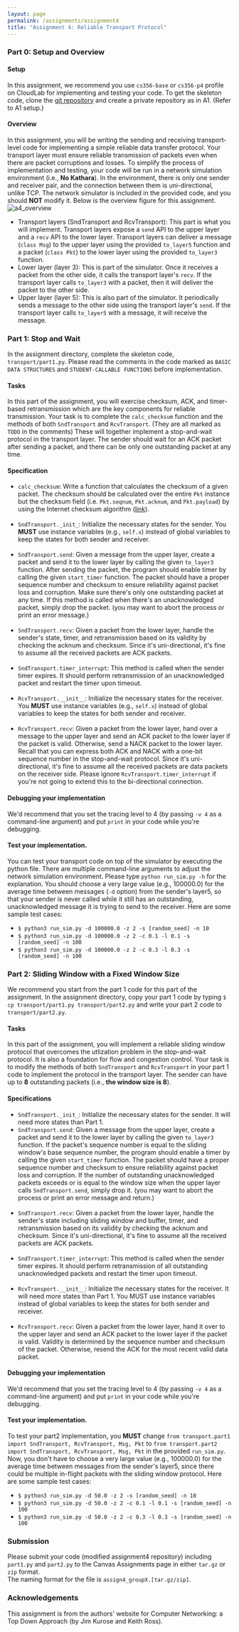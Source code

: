 ```yaml
---
layout: page
permalink: /assignments/assignment4
title: "Assignment 4: Reliable Transport Protocol"
---
```


### Part 0: Setup and Overview
#### Setup
In this assignment, we recommend you use `cs356-base` or `cs356-p4` profile on CloudLab for implementing and testing your code.
To get the skeleton code, clone the [git repository](https://github.com/utcs356/assignment4.git) and create a private repository as in A1. (Refer to A1 setup.) 

#### Overview
In this assignment, you will be writing the sending and receiving transport-level code for implementing a simple reliable data transfer protocol. Your transport layer must ensure reliable transmission of packets even when there are packet corruptions and losses. To simplify the process of implementation and testing, your code will be run in a network simulation environment (i.e., **No Kathara**). In the environment, there is only one sender and receiver pair, and the connection between them is uni-directional, unlike TCP. The network simulator is included in the provided code, and you should **NOT** modify it. Below is the overview figure for this assignment.    
![a4_overview]({{site.baseurl}}/assets/img/assignments/assignment4/A4_overview.png)   
* Transport layers (SndTransport and RcvTransport): This part is what you will implement. Transport layers expose a `send` API to the upper layer and a `recv` API to the lower layer. Transport layers can deliver a message (`class Msg`) to the upper layer using the provided `to_layer5` function and a packet (`class Pkt`) to the lower layer using the provided `to_layer3` function.
* Lower layer (layer 3): This is part of the simulator. Once it receives a packet from the other side, it calls the transport layer's `recv`. If the transport layer calls `to_layer3` with a packet, then it will deliver the packet to the other side.
* Upper layer (layer 5): This is also part of the simulator. It periodically sends a message to the other side using the transport layer's `send`. If the transport layer calls `to_layer5` with a message, it will receive the message.

### Part 1: Stop and Wait
In the assignment directory, complete the skeleton code, `transport/part1.py`. Please read the comments in the code marked as `BASIC DATA STRUCTURES` and `STUDENT-CALLABLE FUNCTIONS` before implementation.

#### Tasks
In this part of the assignment, you will exercise checksum, ACK, and timer-based retransmission which are the key components for reliable transmission. Your task is to complete the `calc_checksum` function and the methods of both `SndTransport` and `RcvTransport`. (They are all marked as `TODO` in the comments) These will together implement a stop-and-wait protocol in the transport layer. The sender should wait for an ACK packet after sending a packet, and there can be only one outstanding packet at any time. 

#### Specification
* `calc_checksum`: Write a function that calculates the checksum of a given packet. The checksum should be calculated over the entire `Pkt` instance but the checksum field (i.e. `Pkt.seqnum`, `Pkt.acknum`, and `Pkt.payload`) by using the Internet checksum algorithm ([link](https://book.systemsapproach.org/direct/error.html)).<br/><br/>
* `SndTransport._init_`: Initialize the necessary states for the sender. You **MUST** use instance variables (e.g., `self.x`) instead of global variables to keep the states for both sender and receiver.<br/><br/>
* `SndTransport.send`: Given a message from the upper layer, create a packet and send it to the lower layer by calling the given `to_layer3` function. After sending the packet, the program should enable timer by calling the given `start_timer` function. The packet should have a proper sequence number and checksum to ensure reliability against packet loss and corruption. Make sure there's only one outstanding packet at any time. If this method is called when there's an unacknowledged packet, simply drop the packet. (you may want to abort the process or print an error message.) <br/><br/> 
* `SndTransport.recv`: Given a packet from the lower layer, handle the sender's state, timer, and retransmission based on its validity by checking the acknum and checksum. Since it's uni-directional, it's fine to assume all the received packets are ACK packets. <br/><br/> 
* `SndTransport.timer_interrupt`: This method is called when the sender timer expires. It should perform retransmission of an unacknowledged packet and restart the timer upon timeout. <br/><br/> 
* `RcvTransport.__init__`: Initialize the necessary states for the receiver. You **MUST** use instance variables (e.g., `self.x`) instead of global variables to keep the states for both sender and receiver. <br/><br/> 
* `RcvTransport.recv`: Given a packet from the lower layer, hand over a message to the upper layer and send an ACK packet to the lower layer if the packet is valid. Otherwise, send a NACK packet to the lower layer. Recall that you can express both ACK and NACK with a one-bit sequence number in the stop-and-wait protocol. Since it's uni-directional, it's fine to assume all the received packets are data packets on the receiver side.
Please ignore `RcvTransport.timer_interrupt` if you're not going to extend this to the bi-directional connection.

#### Debugging your implementation
We'd recommend that you set the tracing level to 4 (by passing `-v 4` as a command-line argument) and put `print` in your code while you're debugging.

#### Test your implementation.
You can test your transport code on top of the simulator by executing the python file. There are multiple command-line arguments to adjust the network simulation environment. Please type `python run_sim.py -h` for the explanation. You should choose a very large value (e.g., 100000.0) for the average time between messages (`-d` option) from the sender's layer5, so that your sender is never called while it still has an outstanding, unacknowledged message it is trying to send to the receiver. Here are some sample test cases:
* `$ python3 run_sim.py -d 100000.0 -z 2 -s [random_seed] -n 10`
* `$ python3 run_sim.py -d 100000.0 -z 2 -c 0.1 -l 0.1 -s [random_seed] -n 100`
* `$ python3 run_sim.py -d 100000.0 -z 2 -c 0.3 -l 0.3 -s [random_seed] -n 100`

### Part 2: Sliding Window with a Fixed Window Size
We recommend you start from the part 1 code for this part of the assignment. In the assignment directory, copy your part 1 code by typing `$ cp transport/part1.py transport/part2.py` and write your part 2 code to `transport/part2.py`.

#### Tasks
In this part of the assignment, you will implement a reliable sliding window protocol that overcomes the utlization problem in the stop-and-wait protocol. It is also a foundation for flow and congestion control. Your task is to modify the methods of both `SndTransport` and `RcvTransport` in your part 1 code to implement the protocol in the transport layer. The sender can have up to **8** outstanding packets (i.e., **the window size is 8**).  

#### Specifications
* `SndTransport._init_`: Initialize the necessary states for the sender. It will need more states than Part 1.
* `SndTransport.send`: Given a message from the upper layer, create a packet and send it to the lower layer by calling the given `to_layer3` function. If the packet's sequence number is equal to the sliding window's base sequence number, the program should enable a timer by calling the given `start_timer` function. The packet should have a proper sequence number and checksum to ensure reliability against packet loss and corruption. If the number of outstanding unacknowledged packets exceeds or is equal to the window size when the upper layer calls `SndTransport.send`, simply drop it. (you may want to abort the process or print an error message and return.) <br/><br/> 
* `SndTransport.recv`: Given a packet from the lower layer, handle the sender's state including sliding window and buffer, timer, and retransmission based on its validity by checking the acknum and checksum. Since it's uni-directional, it's fine to assume all the received packets are ACK packets. <br/><br/> 
* `SndTransport.timer_interrupt`: This method is called when the sender timer expires. It should perform retransmission of all outstanding unacknowledged packets and restart the timer upon timeout. <br/><br/> 
* `RcvTransport.__init__`: Initialize the necessary states for the receiver. It will need more states than Part 1. You MUST use instance variables instead of global variables to keep the states for both sender and receiver. <br/><br/> 
* `RcvTransport.recv`: Given a packet from the lower layer, hand it over to the upper layer and send an ACK packet to the lower layer if the packet is valid. Validity is determined by the sequence number and checksum of the packet. Otherwise, resend the ACK for the most recent valid data packet.

#### Debugging your implementation
We'd recommend that you set the tracing level to 4 (by passing `-v 4` as a command-line argument) and put `print` in your code while you're debugging.

#### Test your implementation.
To test your part2 implementation, you **MUST** change `from transport.part1 import SndTransport, RcvTransport, Msg, Pkt` to `from transport.part2 import SndTransport, RcvTransport, Msg, Pkt` in the provided `run_sim.py`. Now, you don't have to choose a very large value (e.g., 100000.0) for the average time between messages from the sender's layer5, since there could be multiple in-flight packets with the sliding window protocol. Here are some sample test cases:
* `$ python3 run_sim.py -d 50.0 -z 2 -s [random_seed] -n 10`
* `$ python3 run_sim.py -d 50.0 -z 2 -c 0.1 -l 0.1 -s [random_seed] -n 100`
* `$ python3 run_sim.py -d 50.0 -z 2 -c 0.3 -l 0.3 -s [random_seed] -n 100`

### Submission
Please submit your code (modified assignment4 repository) including `part1.py` and `part2.py` to the Canvas Assignments page in either `tar.gz` or `zip` format.  
The naming format for the file is `assign4_groupX.[tar.gz/zip]`.

### Acknowledgements
This assignment is from the authors' website for Computer Networking: a Top Down Approach (by Jim Kurose and Keith Ross).